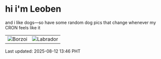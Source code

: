 # hi i'm Leoben

and i like dogs—so have some random dog pics that change whenever my CRON feels like it

|  |  |
|--------|----------|
| ![Borzoi](https://random-dog-vercel.vercel.app/api/random-borzoi?v=1754977593) | ![Labrador](https://random-dog-vercel.vercel.app/api/random-labrador?v=1754977593) |

Last updated: 2025-08-12 13:46 PHT
